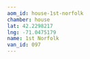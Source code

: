 ```yaml
---
aom_id: house-1st-norfolk
chamber: house
lat: 42.2298217
lng: -71.0475179
name: 1st Norfolk
van_id: 097
---
```

